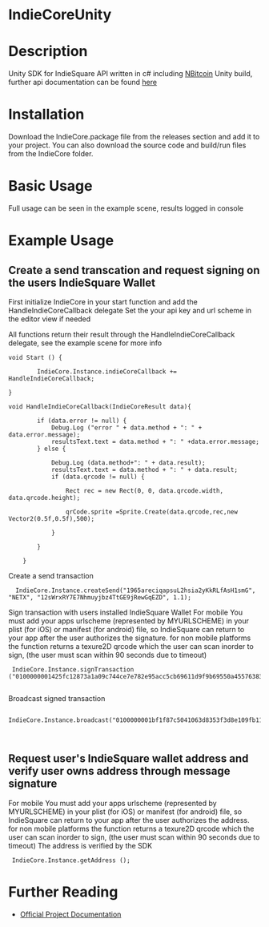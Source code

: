 # IndieCoreUnity

# Description
Unity SDK for IndieSquare API written in c# including [NBitcoin](https://github.com/MetacoSA/NBitcoin) Unity build, further api documentation can be found [here](https://developer.indiesquare.me/)
 
# Installation

Download the IndieCore.package file from the releases section and add it to your project. You can also download the source code and build/run files from the IndieCore folder.

 
# Basic Usage
Full usage can be seen in the example scene, results logged in console
 

# Example Usage

## Create a send transcation and request signing on the users IndieSquare Wallet

First initialize IndieCore in your start function and add the HandleIndieCoreCallback delegate
Set the your api key and url scheme in the editor view if needed

All functions return their result through the HandleIndieCoreCallback delegate, see the example scene for more info
```
void Start () {
	
		IndieCore.Instance.indieCoreCallback += HandleIndieCoreCallback;
		 
}

void HandleIndieCoreCallback(IndieCoreResult data){

		if (data.error != null) {
			Debug.Log ("error " + data.method + ": " + data.error.message);
			resultsText.text = data.method + ": " +data.error.message;
		} else {

			Debug.Log (data.method+": " + data.result);
			resultsText.text = data.method + ": " + data.result;
			if (data.qrcode != null) {
				
				Rect rec = new Rect(0, 0, data.qrcode.width, data.qrcode.height);

				qrCode.sprite =Sprite.Create(data.qrcode,rec,new Vector2(0.5f,0.5f),500);

			}

		}
			
	}

 ```
Create a send transaction
```
  IndieCore.Instance.createSend("1965areciqapsuL2hsia2yKkRLfAsH1smG", "NETX", "12sWrxRY7E7Nhmuyjbz4TtGE9jRewGqEZD", 1.1);
 ```
Sign transaction with users installed IndieSquare Wallet
For mobile You must add your apps urlscheme (represented by MYURLSCHEME) in your plist (for iOS) or manifest (for android) file, so IndieSquare can return to your app after the user authorizes the signature.
for non mobile platforms the function returns a texure2D qrcode which the user can scan inorder to sign, (the user must scan within 90 seconds due to timeout)

 ```  
  IndieCore.Instance.signTransaction ("0100000001425fc12873a1a09c744ce7e782e95acc5cb69611d9f9b69550a45576383338f7020000001976a914edee861dff4de166683e4c54ae3869cd05c7ae0f88acffffffff0336150000000000001976a9141485d9d03b41aaa9dca7d70d7f63ff4a0826100e88ac00000000000000001e6a1cacd10644550a44ead1ce07effa7abcdd01911e197349b79630f48960b0561400000000001976a914edee861dff4de166683e4c54ae3869cd05c7ae0f88ac00000000");
	
   ``` 
Broadcast signed transaction
```
 IndieCore.Instance.broadcast("0100000001bf1f87c5041063d8353f3d8e109fb11405456d7972c5f401308ced36eb9e8fea010000001976a914e1869fa1cec7741a502e7a5bd938ed8f5e354b5488acffffffff0200000000000000002e6a2c0b0b8cb664864cdf2ff70668595e63567b9d8ece36b2383513b6eeab7f1c15e70466593f13bb49618b8afe7079e93a00000000001976a914e1869fa1cec7741a502e7a5bd938ed8f5e354b5488ac00000000");
	
    
 ```
 
## Request user's IndieSquare wallet address and verify user owns address through message signature

For mobile You must add your apps urlscheme (represented by MYURLSCHEME) in your plist (for iOS) or manifest (for android) file, so IndieSquare can return to your app after the user authorizes the address.
for non mobile platforms the function returns a texure2D qrcode which the user can scan inorder to sign, (the user must scan within 90 seconds due to timeout)
The address is verified by the SDK

```
 IndieCore.Instance.getAddress ();
```

# Further Reading

* [Official Project Documentation](https://developer.indiesquare.me)
